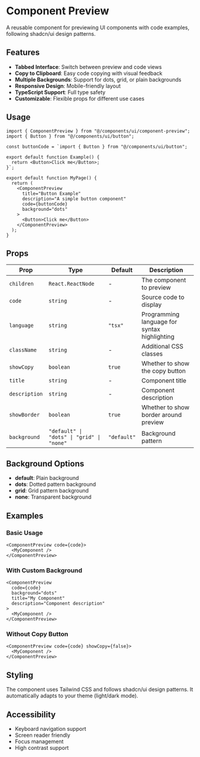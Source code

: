 # Component Preview

A reusable component for previewing UI components with code examples, following shadcn/ui design patterns.

## Features

- **Tabbed Interface**: Switch between preview and code views
- **Copy to Clipboard**: Easy code copying with visual feedback
- **Multiple Backgrounds**: Support for dots, grid, or plain backgrounds
- **Responsive Design**: Mobile-friendly layout
- **TypeScript Support**: Full type safety
- **Customizable**: Flexible props for different use cases

## Usage

```tsx
import { ComponentPreview } from "@/components/ui/component-preview";
import { Button } from "@/components/ui/button";

const buttonCode = `import { Button } from "@/components/ui/button";

export default function Example() {
  return <Button>Click me</Button>;
}`;

export default function MyPage() {
  return (
    <ComponentPreview
      title="Button Example"
      description="A simple button component"
      code={buttonCode}
      background="dots"
    >
      <Button>Click me</Button>
    </ComponentPreview>
  );
}
```

## Props

| Prop          | Type                                      | Default     | Description                                  |
| ------------- | ----------------------------------------- | ----------- | -------------------------------------------- |
| `children`    | `React.ReactNode`                         | -           | The component to preview                     |
| `code`        | `string`                                  | -           | Source code to display                       |
| `language`    | `string`                                  | `"tsx"`     | Programming language for syntax highlighting |
| `className`   | `string`                                  | -           | Additional CSS classes                       |
| `showCopy`    | `boolean`                                 | `true`      | Whether to show the copy button              |
| `title`       | `string`                                  | -           | Component title                              |
| `description` | `string`                                  | -           | Component description                        |
| `showBorder`  | `boolean`                                 | `true`      | Whether to show border around preview        |
| `background`  | `"default" \| "dots" \| "grid" \| "none"` | `"default"` | Background pattern                           |

## Background Options

- **default**: Plain background
- **dots**: Dotted pattern background
- **grid**: Grid pattern background
- **none**: Transparent background

## Examples

### Basic Usage

```tsx
<ComponentPreview code={code}>
  <MyComponent />
</ComponentPreview>
```

### With Custom Background

```tsx
<ComponentPreview
  code={code}
  background="dots"
  title="My Component"
  description="Component description"
>
  <MyComponent />
</ComponentPreview>
```

### Without Copy Button

```tsx
<ComponentPreview code={code} showCopy={false}>
  <MyComponent />
</ComponentPreview>
```

## Styling

The component uses Tailwind CSS and follows shadcn/ui design patterns. It automatically adapts to your theme (light/dark mode).

## Accessibility

- Keyboard navigation support
- Screen reader friendly
- Focus management
- High contrast support
